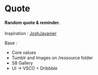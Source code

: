 # Quote
#### Random quote & reminder.
	
Inspiration : [JoshJavanier](https://twitter.com/joshavanier/status/901812143095332865)

Base :
- Core values
- Tumblr and Images on /ressource folder
- S8 Gallery
- UI -> VSCO + Dribbble
